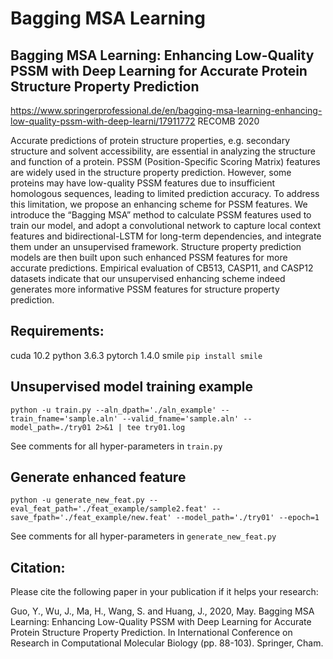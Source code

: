 # Bagging MSA Learning
## Bagging MSA Learning: Enhancing Low-Quality PSSM with Deep Learning for Accurate Protein Structure Property Prediction
https://www.springerprofessional.de/en/bagging-msa-learning-enhancing-low-quality-pssm-with-deep-learni/17911772 RECOMB 2020

Accurate predictions of protein structure properties, e.g. secondary structure and solvent accessibility, are essential in analyzing the structure and function of a protein. PSSM (Position-Specific Scoring Matrix) features are widely used in the structure property prediction. However, some proteins may have low-quality PSSM features due to insufficient homologous sequences, leading to limited prediction accuracy. To address this limitation, we propose an enhancing scheme for PSSM features. We introduce the “Bagging MSA” method to calculate PSSM features used to train our model, and adopt a convolutional network to capture local context features and bidirectional-LSTM for long-term dependencies, and integrate them under an unsupervised framework. Structure property prediction models are then built upon such enhanced PSSM features for more accurate predictions. Empirical evaluation of CB513, CASP11, and CASP12 datasets indicate that our unsupervised enhancing scheme indeed generates more informative PSSM features for structure property prediction.

## Requirements:
cuda 10.2
python 3.6.3
pytorch 1.4.0
smile `pip install smile`

## Unsupervised model training example
```
python -u train.py --aln_dpath='./aln_example' --train_fname='sample.aln' --valid_fname='sample.aln' --model_path=./try01 2>&1 | tee try01.log
```
See comments for all hyper-parameters in `train.py`

## Generate enhanced feature
```
python -u generate_new_feat.py --eval_feat_path='./feat_example/sample2.feat' --save_fpath='./feat_example/new.feat' --model_path='./try01' --epoch=1
```
See comments for all hyper-parameters in `generate_new_feat.py`


## Citation:
Please cite the following paper in your publication if it helps your research:

Guo, Y., Wu, J., Ma, H., Wang, S. and Huang, J., 2020, May. Bagging MSA Learning: Enhancing Low-Quality PSSM with Deep Learning for Accurate Protein Structure Property Prediction. In International Conference on Research in Computational Molecular Biology (pp. 88-103). Springer, Cham.

